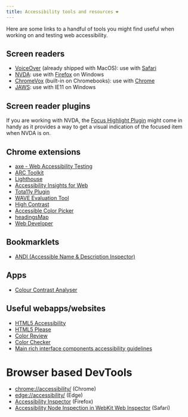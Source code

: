 ```yaml
---
title: Accessibility tools and resources ❤️
---
```


Here are some links to a handful of tools you might find useful when working on and testing web accessibility.

## Screen readers

-   [VoiceOver](https://support.apple.com/en-au/guide/voiceover-guide/welcome/web) (already shipped with MacOS): use with
    [Safari](https://www.apple.com/safari/)
-   [NVDA](https://www.nvaccess.org/): use with [Firefox](https://www.mozilla.org/en-GB/firefox/) on Windows
-   [ChromeVox](https://www.chromevox.com/) (built-in on Chromebooks): use with [Chrome](https://www.google.com/chrome/)
-   [JAWS](https://www.freedomscientific.com/products/software/jaws/): use with IE11 on Windows

## Screen reader plugins

If you are working with NVDA, the [Focus Highlight Plugin](https://addons.nvda-project.org/addons/focusHighlight.en.html) might come in
handy as it provides a way to get a visual indication of the focused item when NVDA is on.

## Chrome extensions

-   [axe - Web Accessibility Testing](https://chrome.google.com/webstore/detail/axe-web-accessibility-tes/lhdoppojpmngadmnindnejefpokejbdd)
-   [ARC Toolkit](https://chrome.google.com/webstore/detail/arc-toolkit/chdkkkccnlfncngelccgbgfmjebmkmce)
-   [Lighthouse](https://developers.google.com/web/tools/lighthouse)
-   [Accessibility Insights for Web](https://chrome.google.com/webstore/detail/accessibility-insights-fo/pbjjkligggfmakdaogkfomddhfmpjeni)
-   [Tota11y Plugin](https://chrome.google.com/webstore/detail/tota11y-plugin-from-khan/oedofneiplgibimfkccchnimiadcmhpe)
-   [WAVE Evaluation Tool](https://chrome.google.com/webstore/detail/wave-evaluation-tool/jbbplnpkjmmeebjpijfedlgcdilocofh)
-   [High Contrast](https://chrome.google.com/webstore/detail/high-contrast/djcfdncoelnlbldjfhinnjlhdjlikmph)
-   [Accessible Color Picker](https://chrome.google.com/webstore/detail/accessible-color-picker/bgfhbflmeekopanooidljpnmnljdihld)
-   [headingsMap](https://chrome.google.com/webstore/detail/headingsmap/flbjommegcjonpdmenkdiocclhjacmbi)
-   [Web Developer](https://chrome.google.com/webstore/detail/web-developer/bfbameneiokkgbdmiekhjnmfkcnldhhm)

## Bookmarklets

-   [ANDI (Accessible Name & Description Inspector)](https://www.ssa.gov/accessibility/andi/help/install.html)

## Apps

-   [Colour Contrast Analyser](https://developer.paciellogroup.com/resources/contrastanalyser/)

## Useful webapps/websites

-   [HTML5 Accessibility](https://www.html5accessibility.com/)
-   [HTML5 Please](https://html5please.com/)
-   [Color Review](https://color.review/)
-   [Color Checker](https://webaim.org/resources/contrastchecker/)
-   [Main rich interface components accessibility guidelines](https://www.accede-web.com/en/guidelines/rich-interface-components/)

# Browser based DevTools

-   [chrome://accessibility/](chrome://accessibility/) (Chrome)
-   [edge://accessibility/](edge://accessibility/) (Edge)
-   [Accessibility Inspector](https://developer.mozilla.org/en-US/docs/Tools/Accessibility_inspector) (Firefox)
-   [Accessibility Node Inspection in WebKit Web Inspector](https://webkit.org/blog/3302/aria-and-accessibility-inspector/) (Safari)
